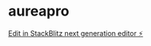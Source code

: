 # aureapro

[Edit in StackBlitz next generation editor ⚡️](https://stackblitz.com/~/github.com/localseo365/aureapro)